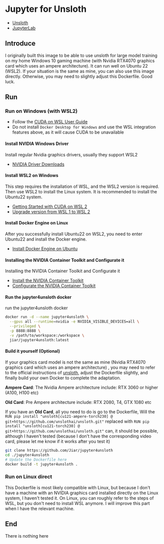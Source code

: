 # Jupyter for Unsloth

- [Unsloth](https://github.com/unslothai/unsloth)
- [JupyterLab](https://github.com/jupyterlab/jupyterlab)

## Introduce
I originally built this image to be able to use unsloth for large model training on my home Windows 10 gaming machine (with Nvidia RTX4070 graphics card which uses an ampere architecture). It can run well on Ubuntu 22 (WSL2). If your situation is the same as mine, you can also use this image directly. Otherwise, you may need to slightly adjust this Dockerfile. Good luck.


## Run

### Run on Windows (with WSL2)
- Follow the [CUDA on WSL User Guide](https://docs.nvidia.com/cuda/wsl-user-guide/index.html)
- Do not install `Docker Desktop for Windows` and use the WSL integration features above, as it will cause CUDA to be unavailable


#### Install NVIDIA Windows Driver
Install regular Nvidia graphics drivers, usually they support WSL2

- [NVIDIA Driver Downloads](https://www.nvidia.com/Download/index.aspx)

#### Install WSL2 on Windows
This step requires the installation of WSL, and the WSL2 version is required. Then use WSL2 to install the Linux system. It is recommended to install the Ubuntu22 system.

- [Getting Started with CUDA on WSL 2](https://docs.nvidia.com/cuda/wsl-user-guide/index.html#getting-started-with-cuda-on-wsl-2)
- [Upgrade version from WSL 1 to WSL 2](https://learn.microsoft.com/en-us/windows/wsl/install#upgrade-version-from-wsl-1-to-wsl-2)


#### Install Docker Engine on Linux
After you successfully install Ubuntu22 on WSL2, you need to enter Ubuntu22 and install the Docker engine.

- [Install Docker Engine on Ubuntu](https://docs.docker.com/engine/install/ubuntu/)

#### Installing the NVIDIA Container Toolkit and Configurate it
Installing the NVIDIA Container Toolkit and Configurate it

- [Install the NVIDIA Container Toolkit](https://docs.nvidia.com/datacenter/cloud-native/container-toolkit/latest/install-guide.html#installation)
- [Configurate the NVIDIA Container Toolkit](https://docs.nvidia.com/datacenter/cloud-native/container-toolkit/latest/install-guide.html#configuration)


#### Run the jupyter4unsloth docker
run the jupyter4unsloth docker

```sh
docker run -d --name jupyter4unsloth \
  --gpus all --runtime=nvidia -e NVIDIA_VISIBLE_DEVICES=all \
  --privileged \
  -p 8888:8888 \
  -v /path/to/workspace:/workspace \
  jiar/jupyter4unsloth:latest
```

#### Build it yourself (Optional)
If your graphics card model is not the same as mine (Nvidia RTX4070 graphics card which uses an ampere architecture) , you may need to refer to the official instructions of [unsloth](https://github.com/unslothai/unsloth), adjust the Dockerfile slightly, and finally build your own Docker to complete the adaptation.

**Ampere Card**: The Nvidia Ampere architecture include: RTX 3060 or higher (A100, H100 etc)

**Old Card**: Pre Ampere architecture include: RTX 2080, T4, GTX 1080 etc

If you have an **Old Card**, all you need to do is go to the Dockerfile, Will the `RUN pip install "unsloth[cu121-ampere-torch230] @ git+https://github.com/unslothai/unsloth.git"` replaced with `RUN pip install "unsloth[cu121-torch230] @ git+https://github.com/unslothai/unsloth.git"` can, it should be possible, although I haven't tested (because I don't have the corresponding video card, please let me know if it works after you test it)

```sh
git clone https://github.com/Jiar/jupyter4unsloth
cd ./jupyter4unsloth
# Update the Dockerfile here
docker build -t jupyter4unsloth .
```

### Run on Linux direct
This Dockerfile is most likely compatible with Linux, but because I don't have a machine with an NVIDIA graphics card installed directly on the Linux system, I haven't tested it. On Linux, you can roughly refer to the steps of WSL, but you don't need to install WSL anymore. I will improve this part when I have the relevant machine.


## End
There is nothing here